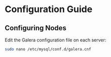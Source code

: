 # Configuration Guide

## Configuring Nodes
Edit the Galera configuration file on each server:
```bash
sudo nano /etc/mysql/conf.d/galera.cnf

